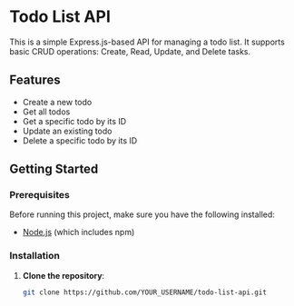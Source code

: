 # Todo List API

This is a simple Express.js-based API for managing a todo list. It supports basic CRUD operations: Create, Read, Update, and Delete tasks.

## Features

- Create a new todo
- Get all todos
- Get a specific todo by its ID
- Update an existing todo
- Delete a specific todo by its ID

## Getting Started

### Prerequisites

Before running this project, make sure you have the following installed:

- [Node.js](https://nodejs.org/) (which includes npm)

### Installation

1. **Clone the repository**:

   ```bash
   git clone https://github.com/YOUR_USERNAME/todo-list-api.git

